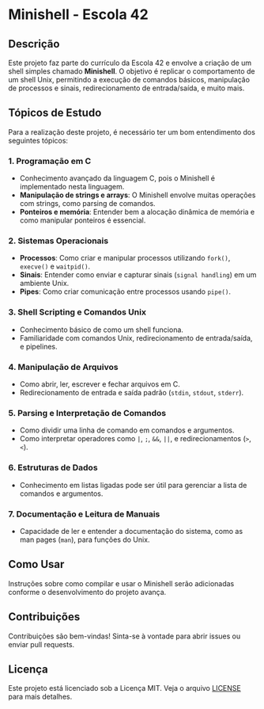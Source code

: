 # Minishell - Escola 42

## Descrição
Este projeto faz parte do currículo da Escola 42 e envolve a criação de um shell simples chamado **Minishell**. O objetivo é replicar o comportamento de um shell Unix, permitindo a execução de comandos básicos, manipulação de processos e sinais, redirecionamento de entrada/saída, e muito mais.

## Tópicos de Estudo
Para a realização deste projeto, é necessário ter um bom entendimento dos seguintes tópicos:

### 1. Programação em C
- Conhecimento avançado da linguagem C, pois o Minishell é implementado nesta linguagem.
- **Manipulação de strings e arrays**: O Minishell envolve muitas operações com strings, como parsing de comandos.
- **Ponteiros e memória**: Entender bem a alocação dinâmica de memória e como manipular ponteiros é essencial.

### 2. Sistemas Operacionais
- **Processos**: Como criar e manipular processos utilizando `fork()`, `execve()` e `waitpid()`.
- **Sinais**: Entender como enviar e capturar sinais (`signal handling`) em um ambiente Unix.
- **Pipes**: Como criar comunicação entre processos usando `pipe()`.

### 3. Shell Scripting e Comandos Unix
- Conhecimento básico de como um shell funciona.
- Familiaridade com comandos Unix, redirecionamento de entrada/saída, e pipelines.

### 4. Manipulação de Arquivos
- Como abrir, ler, escrever e fechar arquivos em C.
- Redirecionamento de entrada e saída padrão (`stdin`, `stdout`, `stderr`).

### 5. Parsing e Interpretação de Comandos
- Como dividir uma linha de comando em comandos e argumentos.
- Como interpretar operadores como `|`, `;`, `&&`, `||`, e redirecionamentos (`>`, `<`).

### 6. Estruturas de Dados
- Conhecimento em listas ligadas pode ser útil para gerenciar a lista de comandos e argumentos.

### 7. Documentação e Leitura de Manuais
- Capacidade de ler e entender a documentação do sistema, como as man pages (`man`), para funções do Unix.

## Como Usar
Instruções sobre como compilar e usar o Minishell serão adicionadas conforme o desenvolvimento do projeto avança.

## Contribuições
Contribuições são bem-vindas! Sinta-se à vontade para abrir issues ou enviar pull requests.

## Licença
Este projeto está licenciado sob a Licença MIT. Veja o arquivo [LICENSE](LICENSE) para mais detalhes.

